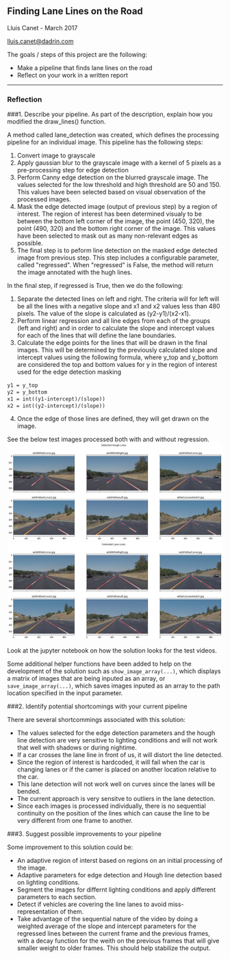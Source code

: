 ## **Finding Lane Lines on the Road** 

Lluis Canet - March 2017

lluis.canet@dadrin.com

The goals / steps of this project are the following:
* Make a pipeline that finds lane lines on the road
* Reflect on your work in a written report


[//]: # (Image References)

[image1]: ./test_images_output/report_hough.png "Images with raw Hought Lines"
[image2]: ./test_images_output/report_lanes.png "Images with regressed lines"

---

### Reflection

###1. Describe your pipeline. As part of the description, explain how you modified the draw_lines() function.

A method called lane_detection was created, which defines the processing pipeline for an individual image. This pipeline has the following steps:

1. Convert image to grayscale
2. Apply gaussian blur to the grayscale image with a kernel of 5 pixels as a pre-processing step for edge detection
3. Perform Canny edge detection on the blurred grayscale image. The values selected for the low threshold and high threshold are 50 and 150. This values have been selected based on visual observation of the processed images.
4. Mask the edge detected image (output of previous step) by a region of interest. The region of interest has been determined visualy to be between the bottom left corner of the image, the point (450, 320), the point (490, 320) and the bottom right corner of the image. This values have been selected to mask out as many non-relevant edges as possible.
5. The final step is to peform line detection on the masked edge detected image from previous step. This step includes a configurable parameter, called "regressed". When "regressed" is False, the method will return the image annotated with the hugh lines.

In the final step, if regressed is True, then we do the following:
1. Separate the detected lines on left and right. The criteria will for left will be all the lines with a negative slope and x1 and x2 values less than 480 pixels. The value of the slope is calculated as (y2-y1)/(x2-x1).
2. Perform linear regression and all line edges from each of the groups (left and right) and in order to calculate the slope and intercept values for each of the lines that will define the lane boundaries.
3. Calculate the edge points for the lines that will be drawn in the final images. This will be determined by the previously calculated slope and intercept values using the following formula, where y_top and y_bottom are considered the top and bottom values for y in the region of interest used for the edge detection masking
```
y1 = y_top
y2 = y_bottom
x1 = int((y1-intercept)/(slope))
x2 = int((y2-intercept)/(slope))
```
4. Once the edge of those lines are defined, they will get drawn on the image.

See the below test images processed both with and without regression.
![Images without regression][image1]
![Images with regression][image2]

Look at the jupyter notebook on how the solution looks for the test videos.

Some additional helper functions have been added to help on the development of the solution such as ```show_image_array(...)```, which displays a matrix of images that are being inputed as an array, or ```save_image_array(...)```, which saves images inputed as an array to the path location specified in the input parameter.



###2. Identify potential shortcomings with your current pipeline

There are several shortcommings associated with this solution:
* The values selected for the edge detection parameters and the hough line detection are very sensitive to lighting conditions and will not work that well with shadows or during nightime.
* If a car crosses the lane line in front of us, it will distort the line detected.
* Since the region of interest is hardcoded, it will fail when the car is changing lanes or if the camer is placed on another location relative to the car.
* This lane detection will not work well on curves since the lanes will be bended.
* The current approach is very sensitve to outliers in the lane detection.
* Since each images is processed individually, there is no sequential continuity on the position of the lines which can cause the line to be very different from one frame to another.

###3. Suggest possible improvements to your pipeline

Some improvement to this solution could be:
* An adaptive region of interst based on regions on an initial processing of the image.
* Adaptive parameters for edge detection and Hough line detection based on lighting conditions.
* Segment the images for differnt lighting conditions and apply different parameters to each section.
* Detect if vehicles are covering the line lanes to avoid miss-representation of them.
* Take advantage of the sequential nature of the video by doing a weighted average of the slope and intercept parameters for the regressed lines between the current frame and the previous frames, with a decay function for the weith on the previous frames that will give smaller weight to older frames. This should help stabilize the output.

